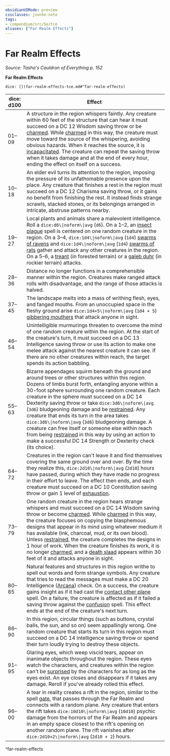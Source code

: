 ```yaml
---
obsidianUIMode: preview
cssclasses: json5e-note
tags:
- compendium/src/5e/tce
aliases: ["Far Realm Effects"]
---
```

# Far Realm Effects
*Source: Tasha's Cauldron of Everything p. 152* 

**Far Realm Effects**

`dice: [](far-realm-effects-tce.md#^far-realm-effects)`

| dice: d100 | Effect |
|------------|--------|
| 01–09 | A structure in the region whispers faintly. Any creature within 60 feet of the structure that can hear it must succeed on a DC 12 Wisdom saving throw or be [charmed](2-Mechanics/CLI/rules/conditions.md#Charmed). While [charmed](2-Mechanics/CLI/rules/conditions.md#Charmed) in this way, the creature must move toward the source of the whispering, avoiding obvious hazards. When it reaches the source, it is [incapacitated](2-Mechanics/CLI/rules/conditions.md#Incapacitated). The creature can repeat the saving throw when it takes damage and at the end of every hour, ending the effect on itself on a success. |
| 10–18 | An elder evil turns its attention to the region, imposing the pressure of its unfathomable presence upon the place. Any creature that finishes a rest in the region must succeed on a DC 12 Charisma saving throw, or it gains no benefit from finishing the rest. It instead finds strange scrawls, stacked stones, or its belongings arranged in intricate, abstruse patterns nearby. |
| 19–27 | Local plants and animals share a malevolent intelligence. Roll a `dice:d6\\|noform\\|avg` (`d6`). On a 1–2, an [insect plague](2-Mechanics/CLI/spells/insect-plague.md) spell is centered on one random creature in the region. On a 3–4, `dice:1d4\\|noform\\|avg` (`1d4`) [swarms of ravens](2-Mechanics/CLI/bestiary/beast/swarm-of-ravens.md) and `dice:1d4\\|noform\\|avg` (`1d4`) [swarms of rats](2-Mechanics/CLI/bestiary/beast/swarm-of-rats.md) gather and attack any other creatures in the region. On a 5–6, a [treant](2-Mechanics/CLI/bestiary/plant/treant.md) (in forested terrain) or a [galeb duhr](2-Mechanics/CLI/bestiary/elemental/galeb-duhr.md) (in rockier terrain) attacks. |
| 28–36 | Distance no longer functions in a comprehensible manner within the region. Creatures make ranged attack rolls with disadvantage, and the range of those attacks is halved. |
| 37–45 | The landscape melts into a mass of writhing flesh, eyes, and fanged mouths. From an unoccupied space in the fleshy ground arise `dice:1d4+5\\|noform\\|avg` (`1d4 + 5`) [gibbering mouthers](2-Mechanics/CLI/bestiary/aberration/gibbering-mouther.md) that attack anyone in sight. |
| 46–54 | Unintelligible murmurings threaten to overcome the mind of one random creature within the region. At the start of the creature's turn, it must succeed on a DC 13 Intelligence saving throw or use its action to make one melee attack against the nearest creature it can see. If there are no other creatures within reach, the target spends its action babbling. |
| 55–63 | Bizarre appendages squirm beneath the ground and around trees or other structures within this region. Dozens of limbs burst forth, entangling anyone within a 30-foot sphere surrounding one random creature. Each creature in the sphere must succeed on a DC 14 Dexterity saving throw or take `dice:3d6\\|noform\\|avg` (`3d6`) bludgeoning damage and be [restrained](2-Mechanics/CLI/rules/conditions.md#Restrained). Any creature that ends its turn in the area takes `dice:3d6\\|noform\\|avg` (`3d6`) bludgeoning damage. A creature can free itself or someone else within reach from being [restrained](2-Mechanics/CLI/rules/conditions.md#Restrained) in this way by using an action to make a successful DC 14 Strength or Dexterity check (its choice). |
| 64–72 | Creatures in the region can't leave it and find themselves covering the same ground over and over. By the time they realize this, `dice:2d10\\|noform\\|avg` (`2d10`) hours have passed, during which they have made no progress in their effort to leave. The effect then ends, and each creature must succeed on a DC 10 Constitution saving throw or gain 1 level of [exhaustion](2-Mechanics/CLI/rules/conditions.md#Exhaustion). |
| 73–79 | One random creature in the region hears strange whispers and must succeed on a DC 14 Wisdom saving throw or become [charmed](2-Mechanics/CLI/rules/conditions.md#Charmed). While [charmed](2-Mechanics/CLI/rules/conditions.md#Charmed) in this way, the creature focuses on copying the blasphemous designs that appear in its mind using whatever medium it has available (ink, charcoal, mud, or its own blood). Unless [restrained](2-Mechanics/CLI/rules/conditions.md#Restrained), the creature completes the designs in 1 hour of work. When the creature finishes its work, it is no longer [charmed](2-Mechanics/CLI/rules/conditions.md#Charmed), and a [death slaad](2-Mechanics/CLI/bestiary/aberration/death-slaad.md) appears within 30 feet of it and attacks anyone in sight. |
| 80–85 | Natural features and structures in this region writhe to spell out words and form strange symbols. Any creature that tries to read the messages must make a DC 20 Intelligence ([Arcana](2-Mechanics/CLI/rules/skills.md#Arcana)) check. On a success, the creature gains insight as if it had cast the [contact other plane](2-Mechanics/CLI/spells/contact-other-plane.md) spell. On a failure, the creature is affected as if it failed a saving throw against the [confusion](2-Mechanics/CLI/spells/confusion.md) spell. This effect ends at the end of the creature's next turn. |
| 86–90 | In this region, circular things (such as buttons, crystal balls, the sun, and so on) seem appallingly wrong. One random creature that starts its turn in this region must succeed on a DC 14 Intelligence saving throw or spend their turn loudly trying to destroy these objects. |
| 91–95 | Glaring eyes, which weep viscid tears, appear on inanimate objects throughout the region. These eyes watch the characters, and creatures within the region can't be [surprised](2-Mechanics/CLI/rules/conditions.md#Surprised) by the characters for as long as the eyes exist. An eye closes and disappears if it takes any damage. Reroll if you've already rolled this effect. |
| 96–00 | A tear in reality creates a rift in the region, similar to the spell [gate](2-Mechanics/CLI/spells/gate.md), that passes through the Far Realm and connects with a random plane. Any creature that enters the rift takes `dice:10d10\\|noform\\|avg` (`10d10`) psychic damage from the horrors of the Far Realm and appears in an empty space closest to the rift's opening on another random plane. The rift vanishes after `dice:2d10+2\\|noform\\|avg` (`2d10 + 2`) hours. |
^far-realm-effects